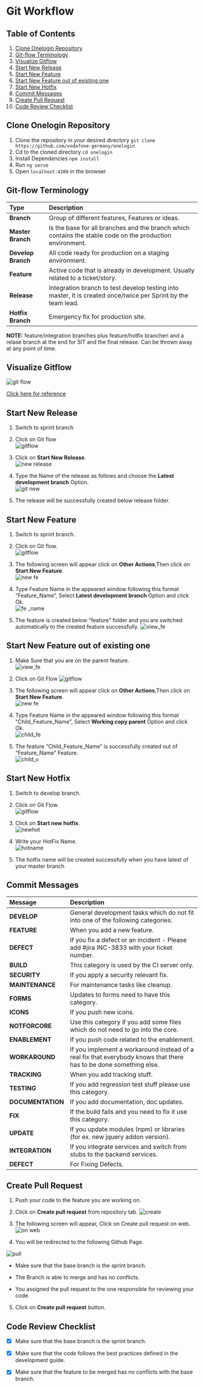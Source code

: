 # Git Workflow

## Table of Contents

1. [Clone Onelogin Repository](#clone-onelogin-repository)
2. [Git-flow Terminology](#git-flow-terminology)
3. [Visualize Gitflow](#visualize-gitflow)
4. [Start New Release](#start-new-release)
5. [Start New Feature](#start-new-feature)
6. [Start New Feature out of existing one](#start-new-feature-out-of-existing-one)
7. [Start New Hotfix](#start-new-hotfix)
8. [Commit Messages](#commit-messages)
9. [Create Pull Request](#create-pull-request)
10. [Code Review Checklist](#code-review-checklist)


## Clone Onelogin Repository
1. Clone the repository in your desired directory
`git clone https://github.com/vodafone-germany/onelogin`
2. Cd to the cloned directory
`cd onelogin`
3. Install Dependencies
`npm install`
4. Run `ng serve`
5. Open `localhost:4200` in the browser

## Git-flow Terminology

| Type               | Description                                                                                                   |
|:-----------        |:------------------------------------------------------------------------------------------------------------- |
| **Branch**         | Group of different features, Features or ideas.                                                               |
| **Master Branch**  | Is the base for all branches and the branch which contains the stable code on the production environment.     |
| **Develop Branch** | All code ready for production on a staging environment.                                                       |
| **Feature**        | Active code that is already in development. Usually related to a ticket/story.                                |
| **Release**        | Integration branch to test develop testing into master, It is created once/twice per Sprint by the team lead. |
| **Hotfix Branch**  | Emergency fix for production site.                                                                            |

**NOTE:** feature/integration branches plus feature/hotfix branchen and a relase branch at the end for SIT and the final release. Can be thrown away at any point of time.
## Visualize Gitflow

![git flow](https://cloud.githubusercontent.com/assets/12252068/22778422/8a36e16c-eebf-11e6-9763-a1e6dc1668a6.PNG)

[Click here for reference](https://confluence.sp.vodafone.com/pages/viewpage.action?pageId=45158781)

## Start New Release
1. Switch to sprint branch
2. Click on Git flow                                                       
![gitflow](https://cloud.githubusercontent.com/assets/12252068/22692868/8e6e030e-ed49-11e6-8fb5-c424f54df136.png)

3. Click on **Start New Release**.                                          
![new release](https://cloud.githubusercontent.com/assets/12252068/22692912/c1cd5128-ed49-11e6-8a6e-12d6ee8fd95a.png)

4. Type the Name of the release as follows and choose the **Latest development branch** Option.                             
![git new](https://cloud.githubusercontent.com/assets/12252068/22692977/0880d0e0-ed4a-11e6-9358-13d253ab5001.png)

5. The release will be successfully created below release folder.

## Start New Feature
1. Switch to sprint branch.
2. Click on Git flow.                       
![gitflow](https://cloud.githubusercontent.com/assets/12252068/22692868/8e6e030e-ed49-11e6-8fb5-c424f54df136.png)

3.	The following screen will appear click on **Other Actions**,Then click on **Start New Feature**.               
![new fe](https://cloud.githubusercontent.com/assets/12252068/22693084/864756b6-ed4a-11e6-8e1a-c873e1f380b1.jpg)

4. Type Feature Name in the appeared window following this format “Feature_Name”, Select **Latest development branch** Option and click Ok.                    
![fe _name](https://cloud.githubusercontent.com/assets/12252068/22693170/c8f1fee4-ed4a-11e6-92ab-7f0101fc1f69.png)

5.	The feature is created below “feature” folder and you are switched automatically to the created feature successfully.
![view_fe](https://cloud.githubusercontent.com/assets/12252068/22693198/e8943f64-ed4a-11e6-9bbb-01a30251c175.png)

## Start New Feature out of existing one
1.	Make Sure that you are on the parent feature.                                       
![view_fe](https://cloud.githubusercontent.com/assets/12252068/22693198/e8943f64-ed4a-11e6-9bbb-01a30251c175.png)

2. Click on Git Flow
![gitflow](https://cloud.githubusercontent.com/assets/12252068/22692868/8e6e030e-ed49-11e6-8fb5-c424f54df136.png)

3.	The following screen will appear click on **Other Actions**,Then click on **Start New Feature**.                                             
![new fe](https://cloud.githubusercontent.com/assets/12252068/22693084/864756b6-ed4a-11e6-8e1a-c873e1f380b1.jpg)

4.	Type Feature Name in the appeared window following this format “Child_Feature_Name”, Select **Working copy parent** Option and click Ok.                                          
![child_fe](https://cloud.githubusercontent.com/assets/12252068/22693404/d00f1256-ed4b-11e6-9d26-c1263c54b9bb.png)

5.	The feature “Child_Feature_Name” is successfully created out of “Feature_Name” Feature.                                   
![child_v](https://cloud.githubusercontent.com/assets/12252068/22693425/e9a3f9fc-ed4b-11e6-82cb-6388ea212d77.png)


## Start New Hotfix
1. Switch to develop branch.
2. Click on Git Flow.                                     
![gitflow](https://cloud.githubusercontent.com/assets/12252068/22692868/8e6e030e-ed49-11e6-8fb5-c424f54df136.png)

3.	Click on **Start new hotfix**.                                                      
![newhot](https://cloud.githubusercontent.com/assets/12252068/22693493/37bb131e-ed4c-11e6-9e90-34e79a2374c2.png)

4.	Write your HotFix Name.                                            
![hotname](https://cloud.githubusercontent.com/assets/12252068/22693533/558a12b4-ed4c-11e6-907f-595dad80bd3d.png)

5.	The hotfix name will be created successfully when you have latest of your master branch 

## Commit Messages

| Message           | Description                                                                                                         |
|:-----------       |:------------------------------------------------------------------------------------------------------------------- |
| **DEVELOP**       | General development tasks which do not fit into one of the following categories.                                    |
| **FEATURE**       | When you add a new feature.                                                                                         |
| **DEFECT**        | If you fix a defect or an incident - Please add #jira INC-3833 with your ticket number.                             |
| **BUILD**         | This category is used by the CI server only.                                                                        |
| **SECURITY**      | If you apply a security relevant fix.                                                                               |
| **MAINTENANCE**   | For maintenance tasks like cleanup.                                                                                 |
| **FORMS**         | Updates to forms need to have this category.                                                                        |
| **ICONS**         | If you push new icons.                                                                                              |
| **NOTFORCORE**    | Use this category if you add some files which do not need to go into the core.                                      |
| **ENABLEMENT**    | If you push code related to the enablement.                                                                        |
| **WORKAROUND**    | If you implement a workaround instead of a real fix that everybody knows that there has to be done something else. |
| **TRACKING**      | When you add tracking stuff.                                                                                        |
| **TESTING**       | If you add regression test stuff please use this category.                                                          |
| **DOCUMENTATION** | If you add documentation, doc updates.                                                                              |
| **FIX**           | If the build fails and you need to fix it use this category.                                                        |
| **UPDATE**        | If you update modules (npm) or libraries (for ex. new jquery addon version).                                        |
| **INTEGRATION**   | If you integrate services and switch from stubs to the backend services.                                            |
| **DEFECT**        | For Fixing Defects.                                                                                                 |

## Create Pull Request
1. Push your code to the feature you are working on.
2. Click on **Create pull request** from repository tab.
![create](https://cloud.githubusercontent.com/assets/12252068/22693895/cab50fa2-ed4d-11e6-8001-db8c002e1c23.png)

3. The following screen will appear, Click on Create pull request on web.                             
![on web](https://cloud.githubusercontent.com/assets/12252068/22693927/eb741eea-ed4d-11e6-94fa-51d2fee954c9.png)

4. You will be redirected to the following Github Page.                       
                           
![pull](https://cloud.githubusercontent.com/assets/12252068/22693974/1a1fdea0-ed4e-11e6-9d80-3485ba98e84a.png)

* Make sure that the base branch is the sprint branch.

* The Branch is able to merge and has no conflicts.

* You assigned the pull request to the one responsible for reviewing your code.                          

5. Click on **Create pull request** button.

## Code Review Checklist

- [x] Make sure that the base branch is the sprint branch.
- [x] Make sure that the code follows the best practices defined in the development guide.
- [x] Make sure that the feature to be merged has no conflicts with the base branch.


